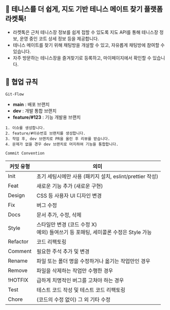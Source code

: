 ## 🏸 테니스를 더 쉽게, 지도 기반 테니스 메이트 찾기 플랫폼 라켓톡!

- 라켓톡은 근처 테니스장 정보를 쉽게 접할 수 있도록 지도 API를 통해 테니스장 정보, 운영 중인 코트 상세 정보 등을 제공합니다.
- 테니스 메이트를 찾기 위해 채팅방을 개설할 수 있고, 자유롭게 채팅방에 참여할 수 있습니다.
- 자주 방문하는 테니스장을 즐겨찾기로 등록하고, 마이페이지에서 확인할 수 있습니다.

## 📌 협업 규칙

`Git-Flow`

- **main** : 배포 브랜치
- **dev** : 개발 통합 브랜치
- **feature/#123** : 기능 개발용 브랜치

```
1. 이슈를 생성합니다.
2. feature/#이슈번호 브랜치를 생성합니다.
3. 작업 후, dev 브랜치로 PR을 올린 후 리뷰를 받습니다.
4. 문제가 없을 경우 dev 브랜치로 머지하여 기능을 통합합니다.
```

`Commit Convention`

| 커밋 유형 | 의미                                                                                |
| --------- | ----------------------------------------------------------------------------------- |
| Init      | 초기 세팅시에만 사용 (패키지 설치, eslint/prettier 작성)                            |
| Feat      | 새로운 기능 추가 (새로운 구현)                                                      |
| Design    | CSS 등 사용자 UI 디자인 변경                                                        |
| Fix       | 버그 수정                                                                           |
| Docs      | 문서 추가, 수정, 삭제                                                               |
| Style     | 스타일만 변경 (코드 수정 X)<br>예외) 들여쓰기 등 포매팅, 세미콜론 수정은 Style 가능 |
| Refactor  | 코드 리팩토링                                                                       |
| Comment   | 필요한 주석 추가 및 변경                                                            |
| Rename    | 파일 또는 폴더 명을 수정하거나 옮기는 작업만인 경우                                 |
| Remove    | 파일을 삭제하는 작업만 수행한 경우                                                  |
| !HOTFIX   | 급하게 치명적인 버그를 고쳐야 하는 경우                                             |
| Test      | 테스트 코드 작성 및 테스트 코드 리팩토링                                            |
| Chore     | (코드의 수정 없이) 그 외 기타 수정                                                  |
